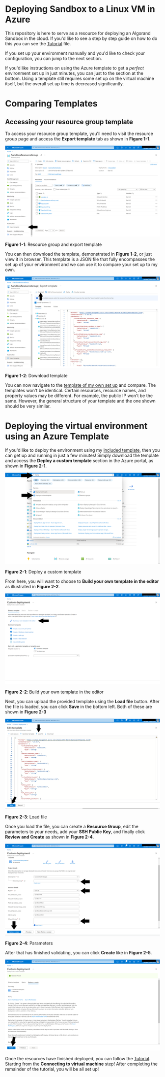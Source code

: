 # Deploying Sandbox to a Linux VM in Azure

This repository is here to serve as a resource for deploying an Algorand Sandbox in the cloud. If you'd like to see a step by step guide on how to do this you can see the [Tutorial](https://github.com/CavernaTechnologies/Azure-Algorand-Sandbox-Linux/blob/main/Tutorial.md) file. 

If you set up your environment manually and you'd like to check your configuration, you can jump to the next section.

If you'd like instructions on using the Azure template to get a *perfect* environment set up in just minutes, you can just to the section at the bottom. Using a template still requires some set up on the virtual machine itself, but the overall set up time is decreased significantly.

# Comparing Templates

## Accessing your resource group template

To access your resource group template, you'll need to visit the resource group page and access the **Export template** tab as shown in **Figure 1-1**.

![sandboxResourceGroup](https://github.com/CavernaTechnologies/Azure-Algorand-Sandbox-Linux/blob/main/images/sandboxResourceGroupOverview.png?raw=true)

**Figure 1-1**: Resource group and export template

You can then download the template, demonstrated in **Figure 1-2**, or just view it in browser. This template is a JSON file that fully encompasses the set up of your environment and we can use it to compare your set up to my own.

![downloadTemplate](https://github.com/CavernaTechnologies/Azure-Algorand-Sandbox-Linux/blob/main/images/template.png?raw=true)

**Figure 1-2**: Download template

You can now navigate to the [template of my own set up](https://github.com/CavernaTechnologies/Azure-Algorand-Sandbox-Linux/blob/main/Template-Sandbox-Tutorial/template.json) and compare. The templates won't be identical. Certain resources, resource names, and property values may be different. For example, the public IP won't be the same. However, the general structure of your template and the one shown should be very similar.

# Deploying the virtual environment using an Azure Template

If you'd like to deploy the environment using my [included template](https://github.com/CavernaTechnologies/Azure-Algorand-Sandbox-Linux/blob/main/sandbox-environment-template.json), then you can get up and running in just a few minutes! Simply download the template and access the **Deploy a custom template** section in the Azure portal, as shown in **Figure 2-1**.

![deployCustomTemplate](https://github.com/CavernaTechnologies/Azure-Algorand-Sandbox-Linux/blob/main/images/deployCustomTemplate.png?raw=true)

**Figure 2-1**: Deploy a custom template

From here, you will want to choose to **Build your own template in the editor** as illustrated in **Figure 2-2**.

![customDeployment](https://github.com/CavernaTechnologies/Azure-Algorand-Sandbox-Linux/blob/main/images/customDeployment.png?raw=true)

**Figure 2-2**: Build your own template in the editor

Next, you can upload the provided template using the **Load file** button. After the file is loaded, you can click **Save** in the bottom left. Both of these are shown in **Figure 2-3**

![loadFile](https://github.com/CavernaTechnologies/Azure-Algorand-Sandbox-Linux/blob/main/images/loadFile.png?raw=true)

**Figure 2-3**: Load file

Once you load the file, you can create a **Resource Group**, edit the parameters to your needs, add your **SSH Public Key**, and finally click **Review and Create** as shown in **Figure 2-4**.

![parameters](https://github.com/CavernaTechnologies/Azure-Algorand-Sandbox-Linux/blob/main/images/parameters.png?raw=true)

**Figure 2-4**: Parameters

After that has finished validating, you can click **Create** like in **Figure 2-5**.

![create](https://github.com/CavernaTechnologies/Azure-Algorand-Sandbox-Linux/blob/main/images/create.png?raw=true)

Once the resources have finished deployed, you can follow the [Tutorial](https://github.com/CavernaTechnologies/Azure-Algorand-Sandbox-Linux/blob/main/Tutorial.md). Starting from the **Connecting to virtual machine** step! After completing the remainder of the tutorial, you will be all set up!